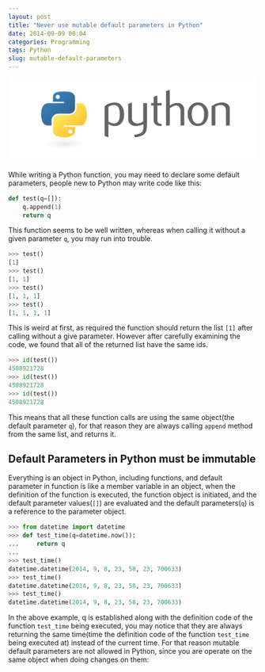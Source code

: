 ```yaml
---
layout: post
title: "Never use mutable default parameters in Python"
date: 2014-09-09 00:04
categories: Programming
tags: Python
slug: mutable-default-parameters
---
```


![Python](/images/python.png)

While writing a Python function, you may need to declare some default parameters, people new to Python may write code like this:

```python
def test(q=[]):
    q.append(1)
    return q
```

This function seems to be well written, whereas when calling it without a given parameter `q`, you may run into trouble.

<!--more-->

```python
>>> test()
[1]
>>> test()
[1, 1]
>>> test()
[1, 1, 1]
>>> test()
[1, 1, 1, 1]
```

This is weird at first, as required the function should return the list `[1]` after calling without a give parameter. However after carefully examining the code, we found that all of the returned list have the same ids.

```python
>>> id(test())
4508921728
>>> id(test())
4508921728
>>> id(test())
4508921728
```

This means that all these function calls are using the same object(the default parameter `q`), for that reason they are always calling `append` method from the same list, and returns it.

## Default Parameters in Python must be immutable

Everything is an object in Python, including functions, and default parameter in function is like a member variable in an object, when the definition of the function is executed, the function object is initiated, and the default parameter values(`[]`) are evaluated and the default parameters(`q`) is a reference to the parameter object.

```python
>>> from datetime import datetime
>>> def test_time(q=datetime.now()):
...     return q
...
>>> test_time()
datetime.datetime(2014, 9, 8, 23, 58, 23, 700633)
>>> test_time()
datetime.datetime(2014, 9, 8, 23, 58, 23, 700633)
>>> test_time()
datetime.datetime(2014, 9, 8, 23, 58, 23, 700633)
```

In the above example, q is established along with the definition code of the function `test_time` being executed, you may notice that they are always returning the same time(time the definition code of the function `test_time` being executed at) instead of the current time. For that reason mutable default parameters are not allowed in Python, since you are operate on the same object when doing changes on them:
